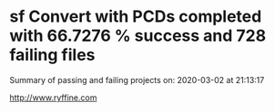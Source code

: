 # sf Convert with PCDs completed with 66.7276 % success and 728 failing files

Summary of passing and failing projects on: 2020-03-02 at 21:13:17

http://www.ryffine.com
